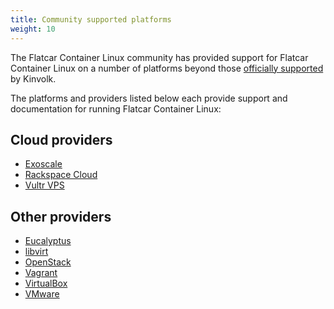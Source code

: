 ```yaml
---
title: Community supported platforms
weight: 10
---
```


The Flatcar Container Linux community has provided support for Flatcar Container Linux on a number of platforms beyond those [officially supported][official-support] by Kinvolk.

The platforms and providers listed below each provide support and documentation for running Flatcar Container Linux:

## Cloud providers

* [Exoscale][exoscale]
* [Rackspace Cloud][rackspace]
* [Vultr VPS][vultr]

## Other providers

* [Eucalyptus][eucalyptus]
* [libvirt][libvirt]
* [OpenStack][openstack]
* [Vagrant][vagrant]
* [VirtualBox][virtualbox]
* [VMware][vmware]

[exoscale]: community-platforms/booting-on-exoscale
[openstack]: community-platforms/booting-on-openstack
[rackspace]: community-platforms/booting-on-rackspace
[vultr]: community-platforms/booting-on-vultr
[eucalyptus]: community-platforms/booting-on-eucalyptus
[libvirt]: cloud-providers/booting-with-libvirt
[vagrant]: cloud-providers/booting-on-vagrant
[virtualbox]: cloud-providers/booting-on-virtualbox
[vmware]: cloud-providers/booting-on-vmware
[official-support]: https://docs.flatcar-linux.org/
